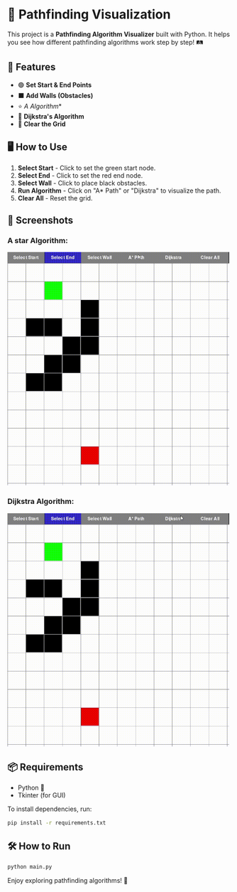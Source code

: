 # 🚀 Pathfinding Visualization

This project is a **Pathfinding Algorithm Visualizer** built with Python. It helps you see how different pathfinding algorithms work step by step! 🛤️

## 📌 Features

- 🟢 **Set Start & End Points**
- ⬛ **Add Walls (Obstacles)**
- ⭐ **A* Algorithm**
- 🏁 **Dijkstra's Algorithm**
- 🔄 **Clear the Grid**

## 🖥️ How to Use

1. **Select Start** - Click to set the green start node.
2. **Select End** - Click to set the red end node.
3. **Select Wall** - Click to place black obstacles.
4. **Run Algorithm** - Click on "A* Path" or "Dijkstra" to visualize the path.
5. **Clear All** - Reset the grid.

## 📸 Screenshots

### A star Algorithm:
<!-- ![astar](assets\astar.gif) -->
<img src="assets\astar.gif" width="500">

### Dijkstra Algorithm:
<!-- ![Dijkstra](assets\dijkstra.gif) -->
<img src="assets\dijkstra.gif" width="500">

## 📦 Requirements

- Python 🐍
- Tkinter (for GUI)

To install dependencies, run:
```bash
pip install -r requirements.txt
```

## 🛠️ How to Run
```bash
python main.py
```

Enjoy exploring pathfinding algorithms! 🎉

